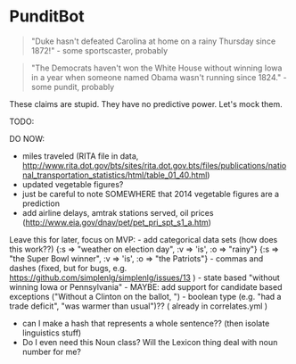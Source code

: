 PunditBot
=========

> "Duke hasn't defeated Carolina at home on a rainy Thursday since 1872!" - some sportscaster, probably

> "The Democrats haven't won the White House without winning Iowa in a year when someone named Obama wasn't running since 1824." - some pundit, probably

These claims are stupid. They have no predictive power. Let's mock them.



TODO:

  DO NOW: 
  - miles traveled (RITA file in data, http://www.rita.dot.gov/bts/sites/rita.dot.gov.bts/files/publications/national_transportation_statistics/html/table_01_40.html)
  - updated vegetable figures?
  - just be careful to note SOMEWHERE that 2014 vegetable figures are a prediction
  - add airline delays, amtrak stations served, oil prices (http://www.eia.gov/dnav/pet/pet_pri_spt_s1_a.htm)

Leave this for later, focus on MVP:
    - add categorical data sets (how does this work??) {:s => "weather on election day", :v => 'is', :o => "rainy"} {:s => "the Super Bowl winner", :v => 'is', :o => "the Patriots"}
    - commas and dashes (fixed, but for bugs, e.g. https://github.com/simplenlg/simplenlg/issues/13 )
    - state based "without winning Iowa or Pennsylvania"
    - MAYBE: add support for candidate based exceptions ("Without a Clinton on the ballot, ")
    - boolean type (e.g. "had a trade deficit", "was warmer than usual")?? ( already in correlates.yml )
  - can I make a hash that represents a whole sentence?? (then isolate linguistics stuff)
  - Do I even need this Noun class? Will the Lexicon thing deal with noun number for me?